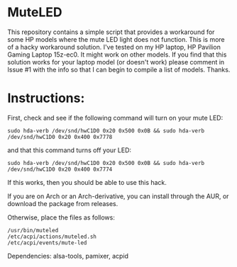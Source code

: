 # MuteLED

This repository contains a simple script that provides a workaround for some HP models where the mute LED light does not function. This is more of a hacky workaround solution. I've tested on my HP laptop, HP Pavilion Gaming Laptop 15z-ec0. It might work on other models. If you find that this solution works for your laptop model (or doesn't work) please comment in Issue #1 with the info so that I can begin to compile a list of models. Thanks.

# Instructions:

First, check and see if the following command will turn on your mute LED:
```
sudo hda-verb /dev/snd/hwC1D0 0x20 0x500 0x0B && sudo hda-verb /dev/snd/hwC1D0 0x20 0x400 0x7778
```
and that this command turns off your LED:
```
sudo hda-verb /dev/snd/hwC1D0 0x20 0x500 0x0B && sudo hda-verb /dev/snd/hwC1D0 0x20 0x400 0x7774
```

If this works, then you should be able to use this hack.

If you are on Arch or an Arch-derivative, you can install through the AUR, or download the package from releases.

Otherwise, place the files as follows:
```
/usr/bin/muteled
/etc/acpi/actions/muteled.sh
/etc/acpi/events/mute-led
```
Dependencies: alsa-tools, pamixer, acpid
